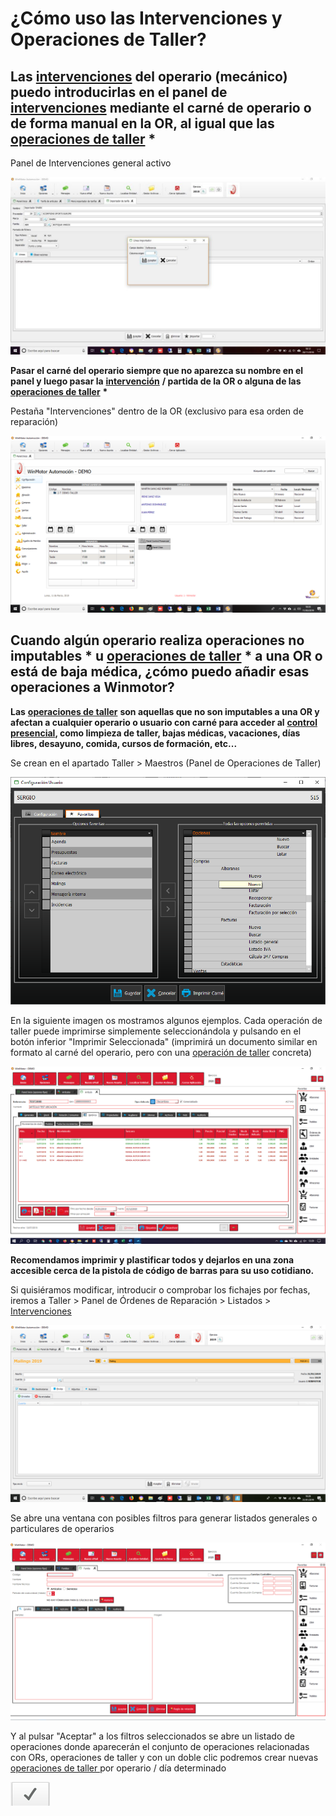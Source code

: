 # ¿Cómo uso las Intervenciones y Operaciones de Taller?

## Las [intervenciones](../manuales/taller/intervenciones.md) del operario \(mecánico\) puedo introducirlas en el panel de [intervenciones](../manuales/taller/intervenciones.md) mediante el carné de operario o de forma manual en la OR, al igual que las [operaciones de taller](../manuales/taller/operaciones-de-taller.md) \*

Panel de Intervenciones general activo

![](../.gitbook/assets/image%20%2875%29.png)

**Pasar el carné del operario siempre que no aparezca su nombre en el panel y luego pasar la** [**intervención**](../manuales/taller/intervenciones.md) **/ partida de la OR o alguna de las** [**operaciones de taller**](../manuales/taller/operaciones-de-taller.md) **\***

Pestaña "Intervenciones" dentro de la OR \(exclusivo para esa orden de reparación\)

![](../.gitbook/assets/image%20%28382%29.png)

## Cuando algún operario realiza operaciones no imputables \* u [operaciones de taller](../manuales/taller/operaciones-de-taller.md) \* a una OR o está de baja médica, ¿cómo puedo añadir esas operaciones a Winmotor?

**Las** [**operaciones de taller**](../manuales/taller/operaciones-de-taller.md) **son aquellas que no son imputables a una OR y afectan a cualquier operario o usuario con carné para acceder al** [**control presencial**](../manuales/recursos-humanos-1/control-presencial.md)**, como limpieza de taller, bajas médicas, vacaciones, días libres, desayuno, comida, cursos de formación, etc...**

Se crean en el apartado Taller &gt; Maestros \(Panel de Operaciones de Taller\)

![](../.gitbook/assets/image%20%28427%29.png)

En la siguiente imagen os mostramos algunos ejemplos. Cada operación de taller puede imprimirse simplemente seleccionándola y pulsando en el botón inferior "Imprimir Seleccionada" \(imprimirá un documento similar en formato al carné del operario, pero con una [operación de taller](../manuales/taller/operaciones-de-taller.md) concreta\)

![](../.gitbook/assets/image%20%28497%29.png)

**Recomendamos imprimir y plastificar todos y dejarlos en una zona accesible cerca de la pistola de código de barras para su uso cotidiano.**

Si quisiéramos modificar, introducir o comprobar los fichajes por fechas, iremos a Taller &gt; Panel de Órdenes de Reparación &gt; Listados &gt; [Intervenciones](../manuales/taller/intervenciones.md)

![](../.gitbook/assets/image%20%2814%29.png)

Se abre una ventana con posibles filtros para generar listados generales o particulares de operarios 

![](../.gitbook/assets/image%20%28523%29.png)

Y al pulsar "Aceptar" a los filtros seleccionados se abre un listado de operaciones donde aparecerán el conjunto de operaciones relacionadas con ORs, operaciones de taller y con un doble clic podremos crear nuevas [operaciones de taller ](../manuales/taller/operaciones-de-taller.md)por operario / día determinado

![](../.gitbook/assets/image%20%2850%29.png)


